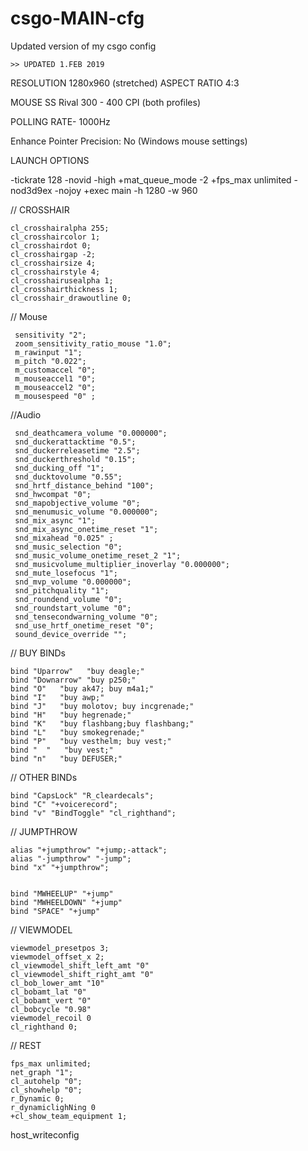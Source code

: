 # csgo-MAIN-cfg
Updated version of my csgo config 


	>> UPDATED 1.FEB 2019

RESOLUTION   		  1280x960 (stretched)
ASPECT RATIO          	  4:3

MOUSE                        SS Rival 300   - 400 CPI (both profiles)

POLLING RATE-              1000Hz
  
  Enhance Pointer Precision: No (Windows mouse settings)
  
  LAUNCH OPTIONS
  
  -tickrate 128 -novid -high +mat_queue_mode -2 +fps_max unlimited -nod3d9ex -nojoy +exec main  -h 1280 -w 960


// CROSSHAIR

  	cl_crosshairalpha 255;
 	cl_crosshaircolor 1; 
	cl_crosshairdot 0;
 	cl_crosshairgap -2;
 	cl_crosshairsize 4;
 	cl_crosshairstyle 4;
 	cl_crosshairusealpha 1;
 	cl_crosshairthickness 1;
 	cl_crosshair_drawoutline 0;
	
  // Mouse
  
  	 sensitivity "2";
 	 zoom_sensitivity_ratio_mouse "1.0";
  	 m_rawinput "1";
 	 m_pitch "0.022";
 	 m_customaccel "0";
 	 m_mouseaccel1 "0";
 	 m_mouseaccel2 "0";
 	 m_mousespeed "0" ;
  
  //Audio
  
  	 snd_deathcamera_volume "0.000000";	
 	 snd_duckerattacktime "0.5";
 	 snd_duckerreleasetime "2.5";
  	 snd_duckerthreshold "0.15";
  	 snd_ducking_off "1";
  	 snd_ducktovolume "0.55";
 	 snd_hrtf_distance_behind "100";
 	 snd_hwcompat "0";
 	 snd_mapobjective_volume "0";
 	 snd_menumusic_volume "0.000000";
 	 snd_mix_async "1";
 	 snd_mix_async_onetime_reset "1";
 	 snd_mixahead "0.025" ;
 	 snd_music_selection "0";
	 snd_music_volume_onetime_reset_2 "1";
	 snd_musicvolume_multiplier_inoverlay "0.000000";
	 snd_mute_losefocus "1";
 	 snd_mvp_volume "0.000000";
	 snd_pitchquality "1";
 	 snd_roundend_volume "0";
 	 snd_roundstart_volume "0";
 	 snd_tensecondwarning_volume "0";
 	 snd_use_hrtf_onetime_reset "0";
 	 sound_device_override "";
  
  // BUY BINDs
  
	bind "Uparrow"   "buy deagle;"
	bind "Downarrow" "buy p250;"
	bind "O"   "buy ak47; buy m4a1;"
	bind "I"   "buy awp;"
	bind "J"   "buy molotov; buy incgrenade;"
	bind "H"   "buy hegrenade;"
	bind "K"   "buy flashbang;buy flashbang;"
	bind "L"   "buy smokegrenade;"
	bind "P"   "buy vesthelm; buy vest;"
	bind "  "   "buy vest;"
	bind "n"   "buy DEFUSER;"
	
 // OTHER BINDs
	
	bind "CapsLock" "R_cleardecals";
	bind "C" "+voicerecord";
	bind "v" "BindToggle" "cl_righthand";
	
	
// JUMPTHROW
	
	alias "+jumpthrow" "+jump;-attack";
	alias "-jumpthrow" "-jump";
	bind "x" "+jumpthrow";
	
	
	bind "MWHEELUP" "+jump"
	bind "MWHEELDOWN" "+jump"
	bind "SPACE" "+jump"
	
// VIEWMODEL
	
	viewmodel_presetpos 3;
	viewmodel_offset_x 2;
	cl_viewmodel_shift_left_amt "0"
	cl_viewmodel_shift_right_amt "0"
	cl_bob_lower_amt "10"
	cl_bobamt_lat "0"
	cl_bobamt_vert "0"
	cl_bobcycle "0.98"	
	viewmodel_recoil 0	
	cl_righthand 0;
	
// REST

	fps_max unlimited;
	net_graph "1";
	cl_autohelp "0";
	cl_showhelp "0";
	r_Dynamic 0;
	r_dynamiclighNing 0
	+cl_show_team_equipment 1;
	

host_writeconfig



